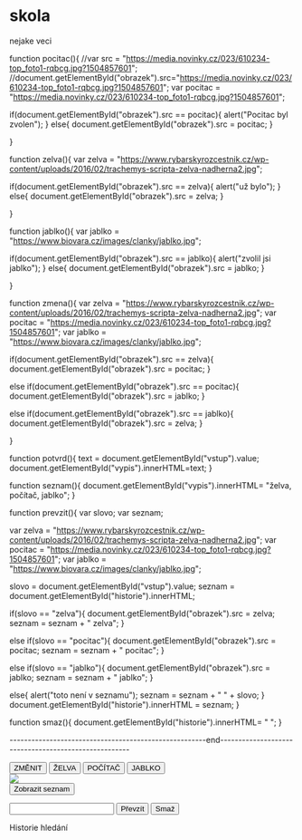 # skola
nejake veci


function pocitac(){
 //var src = "https://media.novinky.cz/023/610234-top_foto1-rqbcg.jpg?1504857601";
  //document.getElementById("obrazek").src="https://media.novinky.cz/023/610234-top_foto1-rqbcg.jpg?1504857601";
  var pocitac = "https://media.novinky.cz/023/610234-top_foto1-rqbcg.jpg?1504857601";
    
  
  if(document.getElementById("obrazek").src == pocitac){
    alert("Pocitac byl zvolen");
  }
  else{
    document.getElementById("obrazek").src = pocitac;
  }
 
}


function zelva(){
  var zelva = "https://www.rybarskyrozcestnik.cz/wp-content/uploads/2016/02/trachemys-scripta-zelva-nadherna2.jpg";    
  
  if(document.getElementById("obrazek").src == zelva){
    alert("už bylo");
  }
  else{
    document.getElementById("obrazek").src = zelva;
  }
  
}

function jablko(){
 var jablko = "https://www.biovara.cz/images/clanky/jablko.jpg";
  
  if(document.getElementById("obrazek").src == jablko){
    alert("zvolil jsi jablko");
  }
  else{
  document.getElementById("obrazek").src = jablko;
  }
  
}


function zmena(){
 var zelva = "https://www.rybarskyrozcestnik.cz/wp-content/uploads/2016/02/trachemys-scripta-zelva-nadherna2.jpg";
 var pocitac = "https://media.novinky.cz/023/610234-top_foto1-rqbcg.jpg?1504857601";
 var jablko = "https://www.biovara.cz/images/clanky/jablko.jpg";
 
 
 if(document.getElementById("obrazek").src == zelva){
   document.getElementById("obrazek").src = pocitac;
 }
 
  else if(document.getElementById("obrazek").src == pocitac){
   document.getElementById("obrazek").src = jablko;
 }
  
  else if(document.getElementById("obrazek").src == jablko){
   document.getElementById("obrazek").src = zelva;
 }
  
  
}




function potvrd(){
  text = document.getElementById("vstup").value;
  document.getElementById("vypis").innerHTML=text;
}

function seznam(){
 document.getElementById("vypis").innerHTML= "želva, počítač, jablko";
}


function prevzit(){
  var slovo;
  var seznam;
  
  var zelva = "https://www.rybarskyrozcestnik.cz/wp-content/uploads/2016/02/trachemys-scripta-zelva-nadherna2.jpg";
  var pocitac = "https://media.novinky.cz/023/610234-top_foto1-rqbcg.jpg?1504857601";
  var jablko = "https://www.biovara.cz/images/clanky/jablko.jpg";
  
  
  slovo = document.getElementById("vstup").value;
  seznam = document.getElementById("historie").innerHTML;
  
  if(slovo == "zelva"){
    document.getElementById("obrazek").src = zelva;
    seznam = seznam + " zelva";
  }
  
  else if(slovo == "pocitac"){
    document.getElementById("obrazek").src = pocitac;
    seznam = seznam + " pocitac";
  }
  
  else if(slovo == "jablko"){
    document.getElementById("obrazek").src = jablko;
    seznam = seznam + " jablko";
  }
  
  else{
    alert("toto není v seznamu");
    seznam = seznam + " " + slovo;
  }
  document.getElementById("historie").innerHTML = seznam;
}

function smaz(){
  document.getElementById("historie").innerHTML= " ";
}

------------------------------------------------------end-----------------------------------------------------

<div>
  <button onClick="zmena()">ZMĚNIT</button>
  <button onClick="zelva()">ŽELVA</button>
  <button onClick="pocitac()">POČÍTAČ</button>
  <button onClick="jablko()">JABLKO</button>  
</div>  

<div>
  <img id="obrazek" src="https://www.rybarskyrozcestnik.cz/wp-content/uploads/2016/02/trachemys-scripta-zelva-nadherna2.jpg">
</div>  

<div>
  <button onClick="seznam()">Zobrazit seznam </button><br>
  <p id="vypis"></p>
</div>  

<div>
  <input id="vstup"></input>
<button onClick="prevzit()">Převzít</button>
<button onClick="smaz()">Smaž</button>
<p>Historie hledání</p>
<p id="historie"></p>
</div>  
